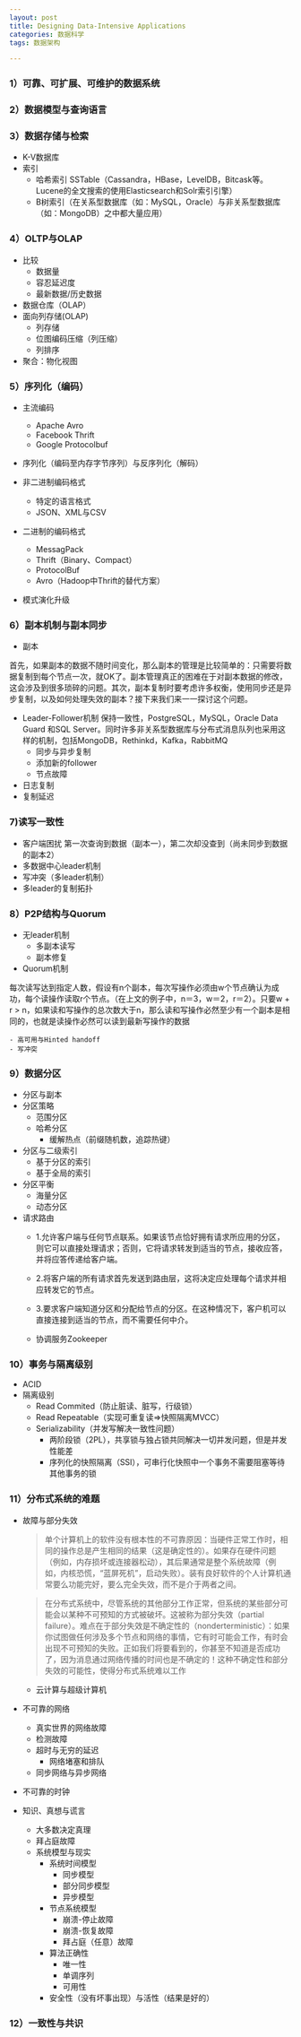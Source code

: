 ```yaml
---
layout: post
title: Designing Data-Intensive Applications
categories: 数据科学
tags: 数据架构

---
```


### 1）可靠、可扩展、可维护的数据系统 ###


### 2）数据模型与查询语言 ###

### 3）数据存储与检索 ###

- K-V数据库
- 索引
	- 哈希索引
 SSTable（Cassandra，HBase，LevelDB，Bitcask等。Lucene的全文搜索的使用Elasticsearch和Solr索引引擎）
	- B树索引（在关系型数据库（如：MySQL，Oracle）与非关系型数据库（如：MongoDB）之中都大量应用）

### 4）OLTP与OLAP ###

- 比较
	- 数据量
	- 容忍延迟度
	- 最新数据/历史数据
- 数据仓库（OLAP）
- 面向列存储(OLAP)
	- 列存储
	- 位图编码压缩（列压缩）
	- 列排序
- 聚合：物化视图

### 5）序列化（编码） ###

- 主流编码
	- Apache Avro
	- Facebook Thrift
	- Google Protocolbuf

- 序列化（编码至内存字节序列）与反序列化（解码）
- 非二进制编码格式
	- 特定的语言格式
	- JSON、XML与CSV
- 二进制的编码格式
	- MessagPack
	- Thrift（Binary、Compact）
	- ProtocolBuf
	- Avro（Hadoop中Thrift的替代方案）
- 模式演化升级 

### 6）副本机制与副本同步 ###

- 副本

首先，如果副本的数据不随时间变化，那么副本的管理是比较简单的：只需要将数据复制到每个节点一次，就OK了。副本管理真正的困难在于对副本数据的修改，这会涉及到很多琐碎的问题。其次，副本复制时要考虑许多权衡，使用同步还是异步复制，以及如何处理失效的副本？接下来我们来一一探讨这个问题。

- Leader-Follower机制
保持一致性，PostgreSQL，MySQL，Oracle Data Guard 和SQL Server。同时许多非关系型数据库与分布式消息队列也采用这样的机制，包括MongoDB，Rethinkd，Kafka，RabbitMQ
	- 同步与异步复制   
	- 添加新的follower
	- 节点故障
- 日志复制
- 复制延迟

### 7)读写一致性 ###

- 客户端困扰
第一次查询到数据（副本一），第二次却没查到（尚未同步到数据的副本2）
- 多数据中心leader机制
- 写冲突（多leader机制）
- 多leader的复制拓扑

### 8）P2P结构与Quorum ###

- 无leader机制
	- 多副本读写
	- 副本修复
- Quorum机制

每次读写达到指定人数，假设有n个副本，每次写操作必须由w个节点确认为成功，每个读操作读取r个节点。（在上文的例子中，n＝3，w＝2，r＝2）。只要w + r > n，如果读和写操作的总次数大于n，那么读和写操作必然至少有一个副本是相同的，也就是读操作必然可以读到最新写操作的数据

	- 高可用与Hinted handoff
	- 写冲突

### 9）数据分区 ###

- 分区与副本
- 分区策略
	- 范围分区
	- 哈希分区
		- 缓解热点（前缀随机数，追踪热键）
- 分区与二级索引
	- 基于分区的索引
	- 基于全局的索引
- 分区平衡
	- 海量分区
	- 动态分区
- 请求路由
	- 1.允许客户端与任何节点联系。如果该节点恰好拥有请求所应用的分区，则它可以直接处理请求；否则，它将请求转发到适当的节点，接收应答，并将应答传递给客户端。
	- 2.将客户端的所有请求首先发送到路由层，这将决定应处理每个请求并相应转发它的节点。
	- 3.要求客户端知道分区和分配给节点的分区。在这种情况下，客户机可以直接连接到适当的节点，而不需要任何中介。

	- 协调服务Zookeeper 

### 10）事务与隔离级别 ###

- ACID
- 隔离级别
	- Read Commited（防止脏读、脏写，行级锁）
	- Read Repeatable（实现可重复读=>快照隔离MVCC）
	- Serializability（并发写解决一致性问题）
		- 两阶段锁（2PL），共享锁与独占锁共同解决一切并发问题，但是并发性能差
		- 序列化的快照隔离（SSI），可串行化快照中一个事务不需要阻塞等待其他事务的锁

### 11）分布式系统的难题 ###  

- 故障与部分失效
	> ​	单个计算机上的软件没有根本性的不可靠原因：当硬件正常工作时，相同的操作总是产生相同的结果（这是确定性的）。如果存在硬件问题（例如，内存损坏或连接器松动），其后果通常是整个系统故障（例如，内核恐慌，“蓝屏死机”，启动失败）。装有良好软件的个人计算机通常要么功能完好，要么完全失效，而不是介于两者之间。

	> 在分布式系统中，尽管系统的其他部分工作正常，但系统的某些部分可能会以某种不可预知的方式被破坏。这被称为部分失效（partial failure）。难点在于部分失效是不确定性的（nonderterministic）：如果你试图做任何涉及多个节点和网络的事情，它有时可能会工作，有时会出现不可预知的失败。正如我们将要看到的，你甚至不知道是否成功了，因为消息通过网络传播的时间也是不确定的！这种不确定性和部分失效的可能性，使得分布式系统难以工作

	- 云计算与超级计算机

- 不可靠的网络
	- 真实世界的网络故障
	- 检测故障
	- 超时与无穷的延迟
		- 网络堵塞和排队
	- 同步网络与异步网络
- 不可靠的时钟
- 知识、真想与谎言
	- 大多数决定真理
	- 拜占庭故障
	- 系统模型与现实
		- 系统时间模型
			- 同步模型
			- 部分同步模型
			- 异步模型
		- 节点系统模型
			- 崩溃-停止故障
			- 崩溃-恢复故障
			- 拜占庭（任意）故障
		- 算法正确性
			- 唯一性
			- 单调序列
			- 可用性
		- 安全性（没有坏事出现）与活性（结果是好的）

### 12）一致性与共识 ### 



 